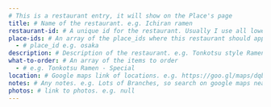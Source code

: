 ```yaml
---
# This is a restaurant entry, it will show on the Place's page
title: # Name of the restaurant. e.g. Ichiran ramen
restaurant-id: # A unique id for the restaurant. Usually I use all lowercase snake case version of the title. e.g. ichiran-ramen
place-ids: # An array of the place_ids where this restaurant should appear at
  - # place_id e.g. osaka
description: # Description of the restaurant. e.g. Tonkotsu style Ramen
what-to-order: # An array of the items to order
  - # e.g. Tonkotsu Ramen - Special
location: # Google maps link of locations. e.g. https://goo.gl/maps/dqb2qzw6scK2
notes: # Any notes. e.g. Lots of Branches, so search on google maps nearest you
photos: # link to photos. e.g. null
---
```

